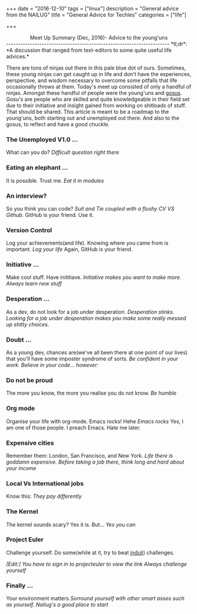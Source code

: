+++
date = "2016-12-10"
tags = ["linux"]
description = "General advice from the NAILUG"
title = "General Advice for Techies"
categories = ["life"]

+++

<center>Meet Up Summary (Dec, 2016)- Advice to the young'uns</center>
---------------------------------------------------------------------
*tl;dr*: *A discussion that ranged from text-editors to some quite useful life advices.*

There are tons of ninjas out there in this pale blue dot of ours. Sometimes, these young ninjas can get caught up in life and don't have the experiences, perspective, and wisdom necessary to overcome some pitfalls that life occasionally throws at them. Today's meet up consisted of only a handful of ninjas. Amongst these handful of people were the young'uns and [ gosus](https://en.wikipedia.org/wiki/Gosu). Gosu's are people who are skilled and quite knowledgeable in their field set due to their initiative and insight gained from working on shitloads of stuff. That should be shared. This article is meant to be a roadmap to the young'uns, both starting out and unemployed out there. And also to the gosus, to reflect and have a good chuckle.

### The Unemployed V1.0 ...
What can you do?
*Difficult question right there*

### Eating an elephant ...
It is possible. Trust me.
*Eat it in modules*

### An interview?
So you think you can code?
*Suit and Tie coupled with a flushy CV VS Github.*
GitHub is your friend. Use it.

### Version Control
Log your achievements(and life). Knowing where you came from is important.
*Log your life*
Again, GitHub is your friend.

### Initiative ...
Make cool stuff. Have inititiave.
*Initiative makes you want to make more. Always learn new stuff*

### Desperation ...
As a dev, do not look for a job under desperation.
*Desperation stinks. Looking for a job under desperation makes you make some really messed up shitty choices.*

### Doubt ...
As a young dev, chances are(we've all been there at one point of our lives) that you'll have some imposter syndrome of sorts.
*Be confident in your work. Believe in your code... however:*

### Do not be proud
The more you know, the more you realise you do not know.
*Be humble*

### Org mode
Organise your life with org-mode. Emacs rocks! Hehe
*Emacs rocks*
Yes, I am one of those people. I preach Emacs. Hate me later.

### Expensive cities
Remember them: London, San Francisco, and New York.
*Life there is goddamn expensive. Before taking a job there, think long and hard about your income*

### Local Vs International jobs
Know this:
*They pay differently*

### The Kernel
The kernel sounds scary? Yes it is. But...
*Yes you can*

### Project Euler
Challenge yourself. Do some(while at it, try to beat [jnduli](https://projecteuler.net/country=Kenya)) challenges.

*[Edit:] You have to sign in to projecteuler to view the link*
*Always challenge yourself*

### Finally ... 
Your environment matters
*Sorround yourself with other smart asses such as yourself. Nailug's a good place to start*
